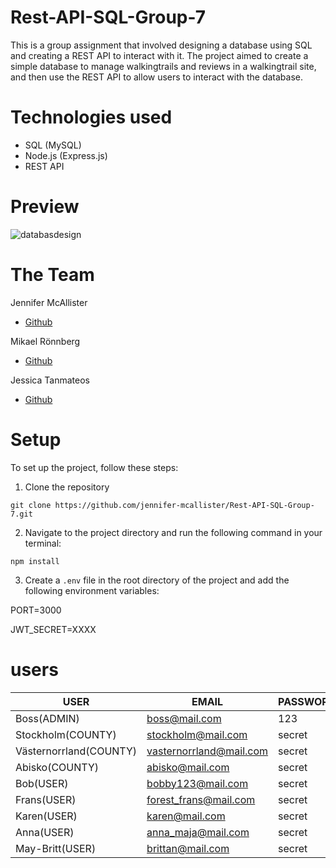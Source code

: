 ﻿# Rest-API-SQL-Group-7

This is a group assignment that involved designing a database using SQL and creating a REST API to interact with it. The project aimed to create a simple database to manage walkingtrails and reviews in a walkingtrail site, and then use the REST API to allow users to interact with the database.

# Technologies used

- SQL (MySQL)
- Node.js (Express.js)
- REST API

# Preview

![databasdesign](https://user-images.githubusercontent.com/113436760/223411922-8f252084-5631-4a1c-8735-fa244567c1da.png)

# The Team

Jennifer McAllister

- [Github](https://github.com/jennifer-mcallister)

Mikael Rönnberg

- [Github](https://github.com/Mikael-Ronnberg)

Jessica Tanmateos

- [Github](https://github.com/jankosdanka)

# Setup

To set up the project, follow these steps:

1.  Clone the repository

`git clone https://github.com/jennifer-mcallister/Rest-API-SQL-Group-7.git`

2.  Navigate to the project directory and run the following command in your terminal:

`npm install`

3.  Create a `.env` file in the root directory of the project and add the following environment variables:

PORT=3000

JWT_SECRET=XXXX

# users

| USER                   | EMAIL                       | PASSWORD |
| ---------------------- | --------------------------- | -------- |
| Boss(ADMIN)            | boss@mail.com               | 123      |
| Stockholm(COUNTY)      | stockholm@mail.com          | secret   |
| Västernorrland(COUNTY) | vasternorrland@mail.com     | secret   |
| Abisko(COUNTY)         | abisko@mail.com             | secret   |
| Bob(USER)              | bobby123@mail.com           | secret   |
| Frans(USER)            | forest_frans@mail.com       | secret   |
| Karen(USER)            | karen@mail.com              | secret   |
| Anna(USER)            | anna_maja@mail.com          | secret   |
| May-Britt(USER)        | brittan@mail.com            | secret   |
